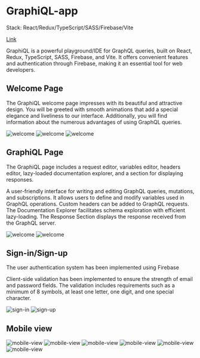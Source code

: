 # GraphiQL-app

Stack: React/Redux/TypeScript/SASS/Firebase/Vite

[Link](https://graphiql-dream-team.netlify.app/)

GraphiQL is a powerful playground/IDE for GraphQL queries, built on React, Redux, TypeScript, SASS, Firebase, and Vite. It offers convenient features and authentication through Firebase, making it an essential tool for web developers.

## Welcome Page

The GraphiQL welcome page impresses with its beautiful and attractive design. You will be greeted with smooth animations that add a special elegance and liveliness to our interface. Additionally, you will find information about the numerous advantages of using GraphQL queries.

<image src="src/assets/screenshots/Screenshot_1.png" alt="welcome">
<image src="src/assets/screenshots/Screenshot_2.png" alt="welcome">
<image src="src/assets/screenshots/Screenshot_3.png" alt="welcome">

## GraphiQL Page

The GraphiQL page includes a request editor, variables editor, headers editor, lazy-loaded documentation explorer, and a section for displaying responses.

A user-friendly interface for writing and editing GraphQL queries, mutations, and subscriptions. It allows users to define and modify variables used in GraphQL operations. Custom headers can be added to GraphQL requests. The Documentation Explorer facilitates schema exploration with efficient lazy-loading. The Response Section displays the response received from the GraphQL server.

<image src="src/assets/screenshots/Screenshot_4.png" alt="welcome">
<image src="src/assets/screenshots/Screenshot_5.png" alt="welcome">

## Sign-in/Sign-up

The user authentication system has been implemented using Firebase

Client-side validation has been implemented to ensure the strength of email and password fields. The validation includes requirements such as a minimum of 8 symbols, at least one letter, one digit, and one special character.

<image src="src/assets/screenshots/Screenshot_6.png" alt="sign-in">
<image src="src/assets/screenshots/Screenshot_7.png" alt="sign-up">

## Mobile view

<image src="src/assets/screenshots/Screenshot_8.png" alt="mobile-view">
<image src="src/assets/screenshots/Screenshot_9.png" alt="mobile-view">
<image src="src/assets/screenshots/Screenshot_10.png" alt="mobile-view">
<image src="src/assets/screenshots/Screenshot_11.png" alt="mobile-view">
<image src="src/assets/screenshots/Screenshot_12.png" alt="mobile-view">
<image src="src/assets/screenshots/Screenshot_13.png" alt="mobile-view">
